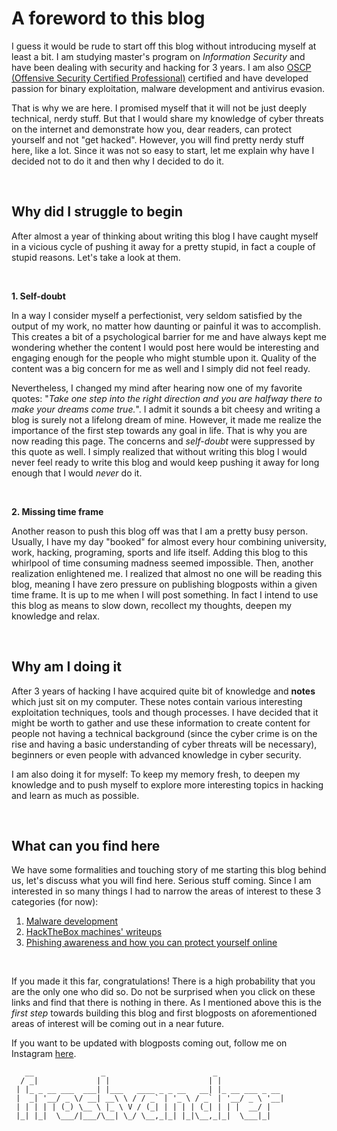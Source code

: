 # A foreword to this blog
I guess it would be rude to start off this blog without introducing myself at least a bit. I am studying master's program on *Information Security* and have been dealing with security and hacking for 3 years. I am also [OSCP (Offensive Security Certified Professional)](https://www.offensive-security.com/pwk-oscp/) certified and have developed passion for binary exploitation, malware development and antivirus evasion.

That is why we are here. I promised myself that it will not be just deeply technical, nerdy stuff. But that I would share my knowledge of cyber threats on the internet and demonstrate how you, dear readers, can protect yourself and not "get hacked". However, you will find pretty nerdy stuff here, like a lot. Since it was not so easy to start, let me explain why have I decided not to do it and then why I decided to do it.

<br>

## Why did I struggle to begin
After almost a year of thinking about writing this blog I have caught myself in a vicious cycle of pushing it away for a pretty stupid, in fact a couple of stupid reasons. Let's take a look at them.

<br>

**1\. Self-doubt**

In a way I consider myself a perfectionist, very seldom satisfied by the output of my work, no matter how daunting or painful it was to accomplish. This creates a bit of a psychological barrier for me and have always kept me wondering whether the content I would post here would be interesting and engaging enough for the people who might stumble upon it. Quality of the content was a big concern for me as well and I simply did not feel ready.

Nevertheless, I changed my mind after hearing now one of my favorite quotes: "*Take one step into the right direction and you are halfway there to make your dreams come true.*". I admit it sounds a bit cheesy and writing a blog is surely not a lifelong dream of mine. However, it made me realize the importance of the first step towards any goal in life. That is why you are now reading this page. The concerns and *self-doubt* were suppressed by this quote as well. I simply realized that without writing this blog I would never feel ready to write this blog and would keep pushing it away for long enough that I would *never* do it.

<br> 

**2\. Missing time frame**

Another reason to push this blog off was that I am a pretty busy person. Usually, I have my day "booked" for almost every hour combining university, work, hacking, programing, sports and life itself. Adding this blog to this whirlpool of time consuming madness seemed impossible. Then, another realization enlightened me. I realized that almost no one will be reading this blog, meaning I have zero pressure on publishing blogposts within a given time frame. It is up to me when I will post something. In fact I intend to use this blog as means to slow down, recollect my thoughts, deepen my knowledge and relax.

<br>

## Why am I doing it
After 3 years of hacking I have acquired quite bit of knowledge and **notes** which just sit on my computer. These notes contain various interesting exploitation techniques, tools and though processes. I have decided that it might be worth to gather and use these information to create content for people not having a technical background (since the cyber crime is on the rise and having a basic understanding of cyber threats will be necessary), beginners or even people with advanced knowledge in cyber security.

I am also doing it for myself: To keep my memory fresh, to deepen my knowledge and to push myself to explore more interesting topics in hacking and learn as much as possible.

<br>

## What can you find here
We have some formalities and touching story of me starting this blog behind us, let's discuss what you will find here. Serious stuff coming. Since I am interested in so many things I had to narrow the areas of interest to these 3 categories (for now):

1. [Malware development](MalwareDevelopment/index)
2. [HackTheBox machines' writeups](HTB/index)
3. [Phishing awareness and how you can protect yourself online](protect-yourself-online/index)

<br>

If you made it this far, congratulations! There is a high probability that you are the only one who did so. Do not be surprised when you click on these links and find that there is nothing in there. As I mentioned above this is the *first step* towards building this blog and first blogposts on aforementioned areas of interest will be coming out in a near future.

If you want to be updated with blogposts coming out, follow me on Instagram [here](https://www.instagram.com/patrikpis/).

```text
   __               _                        _               
  / _|             | |                      | |              
 | |_ _ __ ___  ___| |___   ____ _ _ __   __| |_ __ ___ _ __ 
 |  _| '__/ _ \/ __| __\ \ / / _` | '_ \ / _` | '__/ _ \ '__|
 | | | | | (_) \__ \ |_ \ V / (_| | | | | (_| | | |  __/ |   
 |_| |_|  \___/|___/\__| \_/ \__,_|_| |_|\__,_|_|  \___|_|
```
